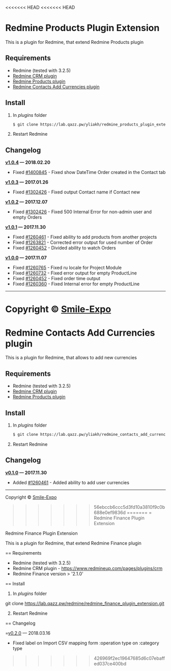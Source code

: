 <<<<<<< HEAD
<<<<<<< HEAD
# Redmine Products Plugin Extension

This is a plugin for Redmine, that extend Redmine Products plugin

## Requirements

* Redmine (tested with 3.2.5)
* [Redmine CRM plugin](https://www.redmineup.com/pages/plugins/crm)
* [Redmine Products plugin](https://www.redmineup.com/pages/plugins/products)
* [Redmine Contacts Add Currencies plugin](https://lab.qazz.pw/yliakh/redmine_contacts_add_currencies)

## Install

1.  In *plugins* folder

    ```bash
    $ git clone https://lab.qazz.pw/yliakh/redmine_products_plugin_extension.git
    ```

2.  Restart Redmine

## Changelog

**[v1.0.4](https://lab.qazz.pw/yliakh/redmine_products_plugin_extension/tags/v1.0.4) — 2018.02.20**
- Fixed [#1400845](https://redmine.devme.in/issues/1400845) - Fixed show DateTime Order created in the Contact tab

**[v1.0.3](https://lab.qazz.pw/yliakh/redmine_products_plugin_extension/tags/v1.0.3) — 2017.01.26**
- Fixed [#1302426](https://redmine.devme.in/issues/1260367) - Fixed output Contact name if Contact new

**[v1.0.2](https://lab.qazz.pw/yliakh/redmine_products_plugin_extension/tags/v1.0.2) — 2017.12.07**
- Fixed [#1302426](https://redmine.devme.in/issues/1302426) - Fixed 500 Internal Error for non-admin user and empty Orders

**[v1.0.1](https://lab.qazz.pw/yliakh/redmine_products_plugin_extension/tags/v1.0.1) — 2017.11.30**
- Fixed [#1260461](https://redmine.devme.in/issues/1260461) - Fixed ability to add products from another projects
- Fixed [#1263821](https://redmine.devme.in/issues/1263821) - Corrected error output for used number of Order
- Fixed [#1260452](https://redmine.devme.in/issues/1261122) - Divided ability to watch Orders

**[v1.0.0](https://lab.qazz.pw/yliakh/redmine_products_plugin_extension/tags/v1.0.0) — 2017.11.07**
- Fixed [#1260765](https://redmine.devme.in/issues/1260765) - Fixed ru locale for Project Module
- Fixed [#1260732](https://redmine.devme.in/issues/1260732) - Fixed error output for empty ProductLine
- Fixed [#1260452](https://redmine.devme.in/issues/1260452) - Fixed order time output
- Fixed [#1260360](https://redmine.devme.in/issues/1260360) - Fixed Internal error for empty ProductLine

---
Copyright © [Smile-Expo](https://www.smileexpo.ru/)
=======
# Redmine Contacts Add Currencies plugin 
 
This is a plugin for Redmine, that allows to add new currencies 
 
## Requirements 
 
* Redmine (tested with 3.2.5) 
* [Redmine CRM plugin](https://www.redmineup.com/pages/plugins/crm) 
* [Redmine Products plugin](https://www.redmineup.com/pages/plugins/products) 
 
## Install 
 
1.  In *plugins* folder 
 
    ```bash 
    $ git clone https://lab.qazz.pw/yliakh/redmine_contacts_add_currencies.git 
    ``` 
 
2.  Restart Redmine 
 
## Changelog 
 
**[v0.1.0](https://lab.qazz.pw/yliakh/redmine_contacts_add_currencies/tags/v1.0.1) — 2017.11.30** 
- Added [#1260461](https://redmine.devme.in/issues/1260461) - Added ability to add user currencies 
 
--- 
Copyright © [Smile-Expo](https://www.smileexpo.ru/) 
>>>>>>> 56ebccb6ccc5d3fd10a3810f9c0b688e0ef9836d
=======
= Redmine Finance Plugin Extension

Redmine Finance Plugin Extension

This is a plugin for Redmine, that extend Redmine Finance plugin

== Requirements

* Redmine (tested with 3.2.5)
* Redmine CRM plugin - https://www.redmineup.com/pages/plugins/crm
* Redmine Finance version > '2.1.0'

== Install

1.  In <em>plugins</em> folder

  git clone https://lab.qazz.pw/redmine/redmine_finance_plugin_extension.git

2.  Restart Redmine

== Changelog

=[v0.2.0](https://lab.qazz.pw/redmine/redmine_finance_plugin_extension/commit/6204da2db8916e087382cf43f26f7ddbb66d39b9) — 2018.03.16
- Fixed label on Import CSV mapping form :operation type on :category type
>>>>>>> 426969f2ec19647685d6c07ebaffed037ce400bd

